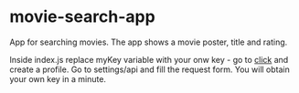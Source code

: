 # movie-search-app
App for searching movies. The app shows a movie poster, title and rating.

Inside index.js replace myKey variable with your onw key - go to [click](ttps://www.themoviedb.org) and create a profile.
Go to settings/api and fill the request form. You will obtain your own key in a minute.
